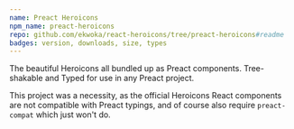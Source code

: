 ```yaml
---
name: Preact Heroicons
npm_name: preact-heroicons
repo: github.com/ekwoka/react-heroicons/tree/preact-heroicons#readme
badges: version, downloads, size, types
---
```


The beautiful Heroicons all bundled up as Preact components. Tree-shakable and Typed for use in any Preact project.

This project was a necessity, as the official Heroicons React components are not compatible with Preact typings, and of course also require `preact-compat` which just won't do.